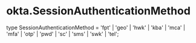 # okta.SessionAuthenticationMethod

type SessionAuthenticationMethod = 'fpt' | 'geo' | 'hwk' | 'kba' | 'mca' | 'mfa' | 'otp' | 'pwd' | 'sc' | 'sms' | 'swk' | 'tel';

